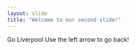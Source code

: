 ```yaml
---
layout: slide
title: "Welcome to our second slide!"
---
```

Go Liverpool
Use the left arrow to go back!
